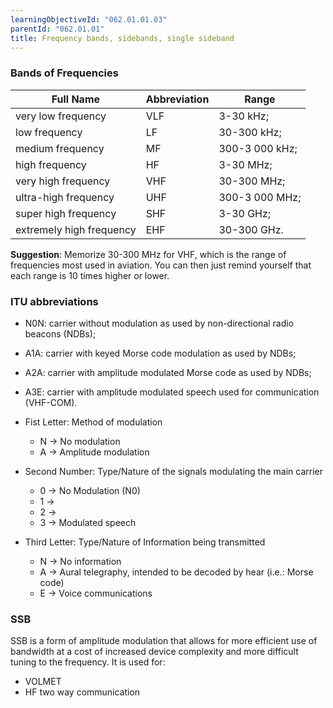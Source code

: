 ```yaml
---
learningObjectiveId: "062.01.01.03"
parentId: "062.01.01"
title: Frequency bands, sidebands, single sideband
---
```


### Bands of Frequencies

| Full Name                | Abbreviation | Range          |
| ------------------------ | ------------ | -------------- |
| very low frequency       | VLF          | 3-30 kHz;      |
| low frequency            | LF           | 30-300 kHz;    |
| medium frequency         | MF           | 300-3 000 kHz; |
| high frequency           | HF           | 3-30 MHz;      |
| very high frequency      | VHF          | 30-300 MHz;    |
| ultra-high frequency     | UHF          | 300-3 000 MHz; |
| super high frequency     | SHF          | 3-30 GHz;      |
| extremely high frequency | EHF          | 30-300 GHz.    |

**Suggestion**: Memorize 30-300 MHz for VHF, which is the range of frequencies
most used in aviation. You can then just remind yourself that each range is 10
times higher or lower.

### ITU abbreviations

- N0N: carrier without modulation as used by non-directional radio beacons
  (NDBs);

- A1A: carrier with keyed Morse code modulation as used by NDBs;

- A2A: carrier with amplitude modulated Morse code as used by NDBs;

- A3E: carrier with amplitude modulated speech used for communication (VHF-COM).

- Fist Letter: Method of modulation

  - N -> No modulation
  - A -> Amplitude modulation

- Second Number: Type/Nature of the signals modulating the main carrier

  - 0 -> No Modulation (N0)
  - 1 ->
  - 2 ->
  - 3 -> Modulated speech

- Third Letter: Type/Nature of Information being transmitted
  - N -> No information
  - A -> Aural telegraphy, intended to be decoded by hear (i.e.: Morse code)
  - E -> Voice communications

### SSB

SSB is a form of amplitude modulation that allows for more efficient use of
bandwidth at a cost of increased device complexity and more difficult tuning to
the frequency. It is used for:

- VOLMET
- HF two way communication
